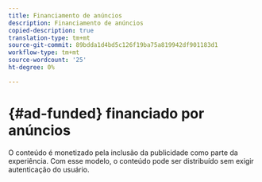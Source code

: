 ```yaml
---
title: Financiamento de anúncios
description: Financiamento de anúncios
copied-description: true
translation-type: tm+mt
source-git-commit: 89bdda1d4bd5c126f19ba75a819942df901183d1
workflow-type: tm+mt
source-wordcount: '25'
ht-degree: 0%

---
```



# {#ad-funded} financiado por anúncios

O conteúdo é monetizado pela inclusão da publicidade como parte da experiência. Com esse modelo, o conteúdo pode ser distribuído sem exigir autenticação do usuário.
